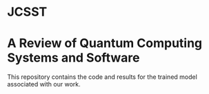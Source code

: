 # JCSST
# **A Review of Quantum Computing Systems and Software**
This repository contains the code and results for the trained model associated with our work.
